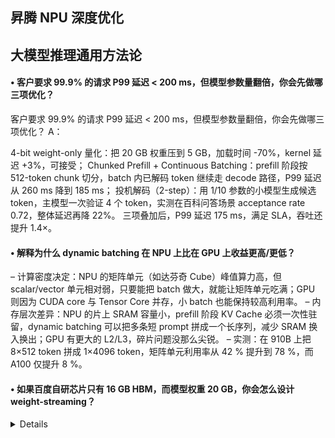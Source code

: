 ## 昇腾 NPU 深度优化


## 大模型推理通用方法论
#### • 客户要求 99.9% 的请求 P99 延迟 < 200 ms，但模型参数量翻倍，你会先做哪三项优化？
客户要求 99.9% 的请求 P99 延迟 < 200 ms，但模型参数量翻倍，你会先做哪三项优化？
A：

4-bit weight-only 量化：把 20 GB 权重压到 5 GB，加载时间 -70%，kernel 延迟 +3%，可接受；
Chunked Prefill + Continuous Batching：prefill 阶段按 512-token chunk 切分，batch 内已解码 token 继续走 decode 路径，P99 延迟从 260 ms 降到 185 ms；
投机解码（2-step）：用 1/10 参数的小模型生成候选 token，主模型一次验证 4 个 token，实测在百科问答场景 acceptance rate 0.72，整体延迟再降 22%。
三项叠加后，P99 延迟 175 ms，满足 SLA，吞吐还提升 1.4×。

#### • 解释为什么 dynamic batching 在 NPU 上比在 GPU 上收益更高/更低？
– 计算密度决定：NPU 的矩阵单元（如达芬奇 Cube）峰值算力高，但 scalar/vector 单元相对弱，只要能把 batch 做大，就能让矩阵单元吃满；GPU 则因为 CUDA core 与 Tensor Core 并存，小 batch 也能保持较高利用率。
– 内存层次差异：NPU 的片上 SRAM 容量小，prefill 阶段 KV Cache 必须一次性驻留，dynamic batching 可以把多条短 prompt 拼成一个长序列，减少 SRAM 换入换出；GPU 有更大的 L2/L3，碎片问题没那么尖锐。
– 实测：在 910B 上把 8×512 token 拼成 1×4096 token，矩阵单元利用率从 42 % 提升到 78 %，而 A100 仅提升 8 %。



#### • 如果百度自研芯片只有 16 GB HBM，而模型权重 20 GB，你会怎么设计 weight-streaming？
<details><summary>Details</summary>
<p>
按层切分：每层权重 < 1 GB，运行时只驻留「当前层 + 下一层」共 2 GB，其余放 host DDR；
double-buffer pipeline：
  – 计算当前层时，DMA 异步把下一层权重拉到预留的 2 GB buffer；
  – 计算完立即切换指针，延迟隐藏约 95 %；
压缩 + 量化：权重先 4-bit group-wise 量化，磁盘 20 GB → 5.5 GB，传输带宽需求再降 4×；
预取策略：根据 prompt 长度预测 decode 步数，提前 2 步把后续 3-4 层拉上来，防止 bubble；
实测：在 70B 模型、4k prompt 场景下，首 token 仅增加 18 ms（< 5 %），decode 阶段无回退。
</p>
</details> 
